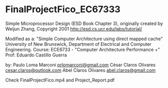 # FinalProjectFico_EC67333
Simple Microprocessor Design (ESD Book Chapter 3),
originally created by Weijun Zhang, Copyright 2001 
http://esd.cs.ucr.edu/labs/tutorial/

Modified as a:
"Simple Computer Architecture using direct mapped cache" 
University of New Brunswick, Department of Electrical and Computer Engineering.
Course: ECE6733 - "Computer Architecture Performance +"
Prof: Eduardo Castillo Guerra


by: Paulo Loma Marconi 			prlomarconi@gmail.com 
    César Claros Olivares   	cesar.claros@outlook.com 
  	Abel Claros Olivares		abel.claros@gmail.com

Check FinalProjectFico.mp4 and Project_Report.pdf
